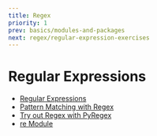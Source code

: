 ```yaml
---
title: Regex
priority: 1
prev: basics/modules-and-packages
next: regex/regular-expression-exercises
---
```


# Regular Expressions

- [Regular Expressions](https://diveintopython3.net/regular-expressions.html)
- [Pattern Matching with Regex](https://automatetheboringstuff.com/2e/chapter7/)
- [Try out Regex with PyRegex](http://www.pyregex.com/)
- [re Module](https://pymotw.com/3/re/index.html)
